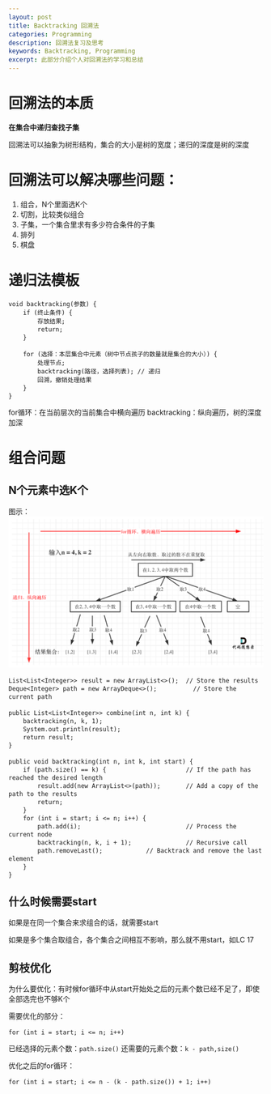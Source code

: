 ```yaml
---
layout: post
title: Backtracking 回溯法
categories: Programming
description: 回溯法复习及思考
keywords: Backtracking, Programming
excerpt: 此部分介绍个人对回溯法的学习和总结
---
```

# 回溯法的本质
**在集合中递归查找子集**

回溯法可以抽象为树形结构，集合的大小是树的宽度；递归的深度是树的深度

# 回溯法可以解决哪些问题：
1. 组合，N个里面选K个
2. 切割，比较类似组合
3. 子集，一个集合里求有多少符合条件的子集
4. 排列
5. 棋盘
   
# 递归法模板
```
void backtracking(参数) {
    if (终止条件) {
        存放结果;
        return;
    }

    for (选择：本层集合中元素（树中节点孩子的数量就是集合的大小）) {
        处理节点;
        backtracking(路径，选择列表); // 递归
        回溯，撤销处理结果
    }
}
```
for循环：在当前层次的当前集合中横向遍历
backtracking：纵向遍历，树的深度加深

# 组合问题
## N个元素中选K个
图示：
![](/images/2023-03-30-22-00-55.png)
```
List<List<Integer>> result = new ArrayList<>();  // Store the results
Deque<Integer> path = new ArrayDeque<>();          // Store the current path

public List<List<Integer>> combine(int n, int k) {
    backtracking(n, k, 1);
    System.out.println(result);
    return result;
}

public void backtracking(int n, int k, int start) {
    if (path.size() == k) {                      // If the path has reached the desired length
        result.add(new ArrayList<>(path));       // Add a copy of the path to the results
        return;
    }
    for (int i = start; i <= n; i++) {
        path.add(i);                             // Process the current node
        backtracking(n, k, i + 1);               // Recursive call
        path.removeLast();            // Backtrack and remove the last element
    }
}
```

## 什么时候需要start
如果是在同一个集合来求组合的话，就需要start

如果是多个集合取组合，各个集合之间相互不影响，那么就不用start，如LC 17

## 剪枝优化
为什么要优化：有时候for循环中从start开始处之后的元素个数已经不足了，即使全部选完也不够K个

需要优化的部分：
```
for (int i = start; i <= n; i++)
```

已经选择的元素个数：`path.size()`
还需要的元素个数：`k - path,size()`

优化之后的for循环：
```
for (int i = start; i <= n - (k - path.size()) + 1; i++) 
```